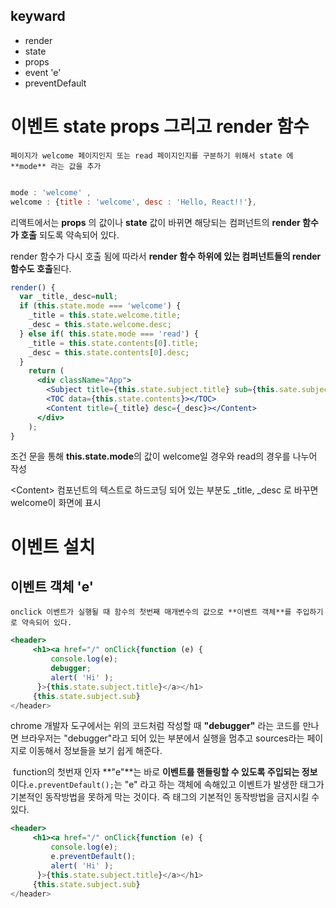 ## keyward

-   render
-   state
-   props
-   event 'e'
-   preventDefault

# 이벤트 state props 그리고 render 함수

 	페이지가 welcome 페이지인지 또는 read 페이지인지를 구분하기 위해서 state 에 **mode** 라는 값을 추가

```jsx

mode : 'welcome' ,
welcome : {title : 'welcome', desc : 'Hello, React!!'},
```

리액트에서는 **props** 의 값이나 **state** 값이 바뀌면 해당되는 컴퍼넌트의 **render 함수가 호출** 되도록 약속되어 있다.

 render 함수가 다시 호출 됨에 따라서 **render 함수 하위에 있는 컴퍼넌트들의 render 함수도 호출**된다.

```jsx
render() {
  var _title,_desc=null;
  if (this.state.mode === 'welcome') {
    _title = this.state.welcome.title;
    _desc = this.state.welcome.desc;
  } else if( this.state.mode === 'read') {
    _title = this.state.contents[0].title;
    _desc = this.state.contents[0].desc;
  }
    return (
      <div className="App">
        <Subject title={this.state.subject.title} sub={this.sate.subject.sub}></Subject>
        <TOC data={this.state.contents}></TOC>
        <Content title={_title} desc={_desc}></Content>
      </div>
    );
}
```

조건 문을 통해 **this.state.mode**의 값이 welcome일 경우와 read의 경우를 나누어 작성

\<Content\> 컴포넌트의 텍스트로 하드코딩 되어 있는 부분도 _title, _desc 로 바꾸면 welcome이 화면에 표시

# 이벤트 설치

## 이벤트 객체 'e'

 	onclick 이벤트가 실행될 때 함수의 첫번째 매개변수의 값으로 **이벤트 객체**를 주입하기로 약속되어 있다.

```jsx
<header>
     <h1><a href="/" onClick{function (e) {
         console.log(e);
         debugger;
         alert( 'Hi' );
      }>{this.state.subject.title}</a></h1>
     {this.state.subject.sub}
</header>
```

chrome 개발자 도구에서는 위의 코드처럼 작성할 때  **"debugger"** 라는 코드를 만나면 브라우저는 "debugger"라고 되어 있는 부분에서 실행을 멈추고 sources라는 페이지로 이동해서 정보들을 보기 쉽게 해준다.

​	function의 첫번재 인자 **"e"**는 바로 **이벤트를 핸들링할 수 있도록 주입되는 정보**이다.`e.preventDefault();`는  "e" 라고 하는 객체에 속해있고 이벤트가 발생한 태그가 기본적인 동작방법을 못하게 막는 것이다. 즉  <a> 태그의 기본적인 동작방법을 금지시킬 수 있다. 

```jsx
<header>
     <h1><a href="/" onClick{function (e) {
         console.log(e);
         e.preventDefault();
         alert( 'Hi' );
      }>{this.state.subject.title}</a></h1>
     {this.state.subject.sub}
</header>
```

